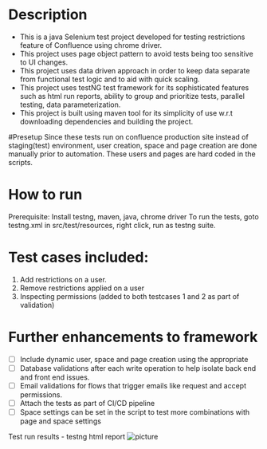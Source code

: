 # Description
* This is a java Selenium test project developed for testing restrictions feature of Confluence using chrome driver.
* This project uses page object pattern to avoid tests being too sensitive to UI changes.
* This project uses data driven approach in order to keep data separate from functional test logic and to aid with quick scaling.
* This project uses testNG test framework for its sophisticated features such as html run reports, ability to group and prioritize tests, parallel testing, data parameterization.
* This project is built using maven tool for its simplicity of use w.r.t downloading dependencies and building the project.

#Presetup
Since these tests run on confluence production site instead of staging(test) environment, user creation, space and page creation are done manually prior to automation.
These users and pages are hard coded in the scripts.

# How to run
Prerequisite: Install testng, maven, java, chrome driver
To run the tests, goto testng.xml in src/test/resources, right click, run as testng suite.

# Test cases included:
1. Add restrictions on a user.
2. Remove restrictions applied on a user
3. Inspecting permissions (added to both testcases 1 and 2 as part of validation)


# Further enhancements to framework

- [ ] Include dynamic user, space and page creation using the appropriate
- [ ] Database validations after each write operation to help isolate back end and front end issues.
- [ ] Email validations for flows that trigger emails like request and accept permissions.
- [ ] Attach the tests as part of CI/CD pipeline
- [ ] Space settings can be set in the script to test more combinations with page and space settings

Test run results - testng html report
![picture](test-output/testResultsScreenShot.png)
